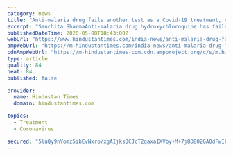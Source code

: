 ```yaml
---
category: news
title: "Anti-malaria drug fails another test as a Covid-19 treatment, says study"
excerpt: "Sanchita SharmaAnti-malaria drug hydroxychloroquine has failed another test to check its efficacy in treating the coronavirus disease (Covid-19), a new study has revealed,"
publishedDateTime: 2020-05-08T18:43:00Z
webUrl: "https://www.hindustantimes.com/india-news/anti-malaria-drug-fails-another-test-as-a-covid-19-treatment-says-study/story-IadOtW6iRHIf7LMCA6AvSN.html"
ampWebUrl: "https://m.hindustantimes.com/india-news/anti-malaria-drug-fails-another-test-as-a-covid-19-treatment-says-study/story-IadOtW6iRHIf7LMCA6AvSN_amp.html"
cdnAmpWebUrl: "https://m-hindustantimes-com.cdn.ampproject.org/c/s/m.hindustantimes.com/india-news/anti-malaria-drug-fails-another-test-as-a-covid-19-treatment-says-study/story-IadOtW6iRHIf7LMCA6AvSN_amp.html"
type: article
quality: 84
heat: 84
published: false

provider:
  name: Hindustan Times
  domain: hindustantimes.com

topics:
  - Treatment
  - Coronavirus

secured: "5luQy9nYomz5ibEvNxro/xgAIjksOCJcT2qaxaIXVby+M+7j8D80ZGAOdFwIFZDnMUqwRF4mmYJDLF/KdNkpGIGKxMIbZGjuISReTqc0M8DMLnLHe119p1ux9KiplA9mEiJLMZtpKc1aO2+/afRCia9Y/aO9oB+PS/MyJri+5ZtD+qZOmANxGYyo8yDM47E7UlkALTluJl8dt9uRN6f4Pwurd2+QESNXrQlmo/9dgkZucF2YUakwGl+pXnNWOjf3xon2ZiSzkdCa7seC0R1JPnRR5VuGOIiWfNhuMt7ZkQnXYYvNQIIFse8M9v3L9l3pU8lY8gGCJj312l7C6Cd99eljUVO+Dc92yXwFR8rtwBA56QoTqQYG02yd6TXK/goQNB7l//syb71KY/FNslJ5H2/+yReur/C2zUyyTT4qyyC8CrD7uz2bKkYwqvqh/YucqGuj4H/Y5YV66ZNFX2ODVBg/7nPSM/VfM8eDuylfgRI=;wk+eHULsx1EOjPHZ309Zuw=="
---
```



